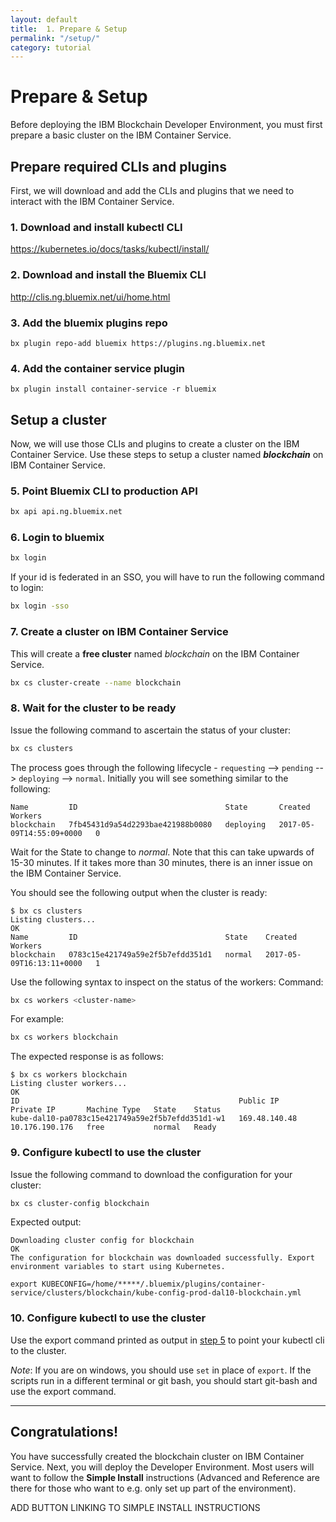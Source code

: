```yaml
---
layout: default
title:  1. Prepare & Setup
permalink: "/setup/"
category: tutorial
---
```


# Prepare & Setup

Before deploying the IBM Blockchain Developer Environment, you must first prepare a basic cluster on the IBM Container Service.

## Prepare required CLIs and plugins

First, we will download and add the CLIs and plugins that we need to interact with the IBM Container Service.

### 1. Download and install kubectl CLI

https://kubernetes.io/docs/tasks/kubectl/install/

### 2. Download and install the Bluemix CLI

http://clis.ng.bluemix.net/ui/home.html

### 3. Add the bluemix plugins repo

```
bx plugin repo-add bluemix https://plugins.ng.bluemix.net
```

### 4. Add the container service plugin

```
bx plugin install container-service -r bluemix
```

## Setup a cluster

Now, we will use those CLIs and plugins to create a cluster on the IBM Container Service.  Use these steps to setup a cluster named ___blockchain___ on IBM Container Service.

### 5. Point Bluemix CLI to production API

```bash
bx api api.ng.bluemix.net
```

### 6. Login to bluemix

```bash
bx login
```

If your id is federated in an SSO, you will have to run the following command to login:
```bash
bx login -sso
```

### 7. Create a cluster on IBM Container Service

This will create a __free cluster__ named _blockchain_ on the IBM Container Service.
```bash
bx cs cluster-create --name blockchain
```

### 8. Wait for the cluster to be ready

Issue the following command to ascertain the status of your cluster:
```bash
bx cs clusters
```

The process goes through the following lifecycle - ``requesting`` --> ``pending`` --> ``deploying`` --> ``normal``.  Initially you will see something similar to the following:
```
Name         ID                                 State       Created                    Workers
blockchain   7fb45431d9a54d2293bae421988b0080   deploying   2017-05-09T14:55:09+0000   0
```

Wait for the State to change to _normal_. Note that this can take upwards of 15-30 minutes. If it takes more than 30 minutes, there is an inner issue on the IBM Container Service.

You should see the following output when the cluster is ready:
```
$ bx cs clusters
Listing clusters...
OK
Name         ID                                 State    Created                    Workers
blockchain   0783c15e421749a59e2f5b7efdd351d1   normal   2017-05-09T16:13:11+0000   1

```

Use the following syntax to inspect on the status of the workers:
Command:
```bash
bx cs workers <cluster-name>
```

For example:
```bash
bx cs workers blockchain
```

The expected response is as follows:
```
$ bx cs workers blockchain
Listing cluster workers...
OK
ID                                                 Public IP       Private IP       Machine Type   State    Status
kube-dal10-pa0783c15e421749a59e2f5b7efdd351d1-w1   169.48.140.48   10.176.190.176   free           normal   Ready
```

### 9. Configure kubectl to use the cluster

Issue the following command to download the configuration for your cluster:
```bash
bx cs cluster-config blockchain
```

Expected output:

```
Downloading cluster config for blockchain
OK
The configuration for blockchain was downloaded successfully. Export environment variables to start using Kubernetes.

export KUBECONFIG=/home/*****/.bluemix/plugins/container-service/clusters/blockchain/kube-config-prod-dal10-blockchain.yml
```

### 10. Configure kubectl to use the cluster

Use the export command printed as output in [step 5](./create-cluster.md#5) to point your kubectl cli to the cluster.

_Note_: If you are on windows, you should use `set` in place of `export`. If the scripts run in a different terminal or git bash, you should start git-bash and use the export command.

* * *

## Congratulations!
You have successfully created the blockchain cluster on IBM Container Service.  Next, you will deploy the Developer Environment.  Most users will want to follow the **Simple Install** instructions (Advanced and Reference are there for those who want to e.g. only set up part of the environment).

ADD BUTTON LINKING TO SIMPLE INSTALL INSTRUCTIONS
